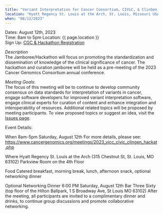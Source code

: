 ```yaml
---
title: "Variant Interpretation for Cancer Consortium, CIViC, & ClinGen Somatic: Hackathon & Curation Jamboree"
location: "Hyatt Regency St. Louis at the Arch, St. Louis, Missouri USA"
when: "08/12/2023"
---
```


Dates: August 12th, 2023\
Time: 8am to 5pm
Location: {{ page.location }}\
Sign Up: [CGC & Hackathon Registration](https://www.cancergenomics.org/meetings/registration.php)

*Description*\
The Jamboree/Hackathon will focus on promoting the standardization and dissemination of knowledge of the clinical significance of cancer. The hackathon and curation jamboree will be held as a pre-meeting of the 2023 Cancer Genomics Consortium annual conference.

*Meeting Goals*:\
The focus of this meeting will be to continue to develop community consensus on data standards for interpretation of variants in cancer, engage software developers for improved variant interpretation software, engage clinical experts for curation of content and enhance integration and interoperability of resources. Additional related topics will be proposed by meeting participants.
To view proposed topics or suggest an idea, visit the [Issues page](https://github.com/griffithlab/civic-meeting/issues).

Event Details:

When
8am-5pm Saturday, August 12th
For more details, please see: https://www.cancergenomics.org/meetings/2023_vicc_civic_clingen_hackat.php

Where
Hyatt Regency St. Louis at the Arch
(315 Chestnut St, St. Louis, MO 63102)
Parkview Room on the 4th Floor

Food
Catered breakfast, morning break, lunch, afternoon snack, optional networking dinner

Optional Networking Dinner
6:00 PM Saturday, August 12th
Bar Three Sixty (top floor of the Hilton Ballpark, 1 S Broadway Ave, St Louis MO 63102)
After the meeting, all participants are invited to a complimentary dinner and drinks, to continue group discussions and promote collaborative networking.
